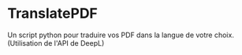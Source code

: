 # TranslatePDF
Un script python pour traduire vos PDF dans la langue de votre choix. (Utilisation de l'API de DeepL)
